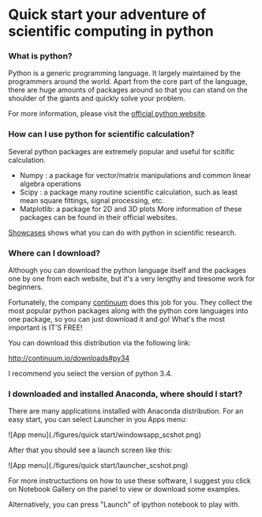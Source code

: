 # Quick start your adventure of scientific computing in python

### What is python?

Python is a generic programming language. It largely maintained by the programmers around the world. Apart from the core part of the language, there are huge amounts of packages around so that you can stand on the shoulder of the giants and quickly solve your problem.


For more information, please visit the [official python website](https://www.python.org).


### How can I use python for scientific calculation?

Several python packages are extremely popular and useful for scitific calculation.
- Numpy : a package for vector/matrix manipulations and common linear algebra operations
- Scipy : a package many routine scientific calculation, such as least mean square fittings, signal processing, etc. 
- Matplotlib: a package for 2D and 3D plots
More information of these packages can be found in their official websites.

[Showcases](https://www.python.org/about/success/#scientific) shows what you can do with python in scientific research.


### Where can I download?

Although you can download the python language itself and the packages one by one from each website, but it's a very lengthy and tiresome work for beginners. 

Fortunately, the company [continuum](http://continuum.io) does this job for you. They collect the most popular python packages along with the python core languages into one package, so you can just download it and go! What's the most important is IT'S FREE!

You can download this distribution via the following link:

http://continuum.io/downloads#py34

I recommend you select the version of python 3.4.


### I downloaded and installed Anaconda, where should I start?

There are many applications installed with Anaconda distribution. For an easy start, you can select Launcher in you Apps menu:


![App menu](./figures/quick start/windowsapp_scshot.png)

After that you should see a launch screen like this:

![App menu](./figures/quick start/launcher_scshot.png)


For more instructuctions on how to use these software, I suggest you click on Notebook Gallery on the panel to view or download some examples.

Alternatively, you can press "Launch" of ipython notebook to play with.






